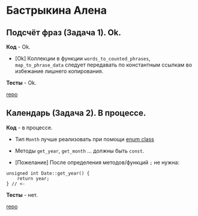 # Бастрыкина Алена

## Подсчёт фраз (Задача 1). Ok.

**Код** - Ok.

- [Ok] Коллекции в функции `words_to_counted_phrases`, `map_to_phrase_data` следует передавать по константным ссылкам во избежание лишнего копирования.

**Тесты** - Ok.

[repo](https://bitbucket.org/bastrykina_oop/phrases)


## Календарь (Задача 2). В процессе.

**Код** - в процессе.

- Тип `Month` лучше реализовать при помощи [enum class](http://www.learncpp.com/cpp-tutorial/4-5a-enum-classes/)

- Методы `get_year`, `get_month` ... должны быть `const`.

- [Пожелание] После определения методов/функций `;` не нужна:
```
unsigned int Date::get_year() {
    return year;
} // <- 
```

**Тесты** - нет.

[repo](https://bitbucket.org/bastrykina_oop/calendar/overview)
